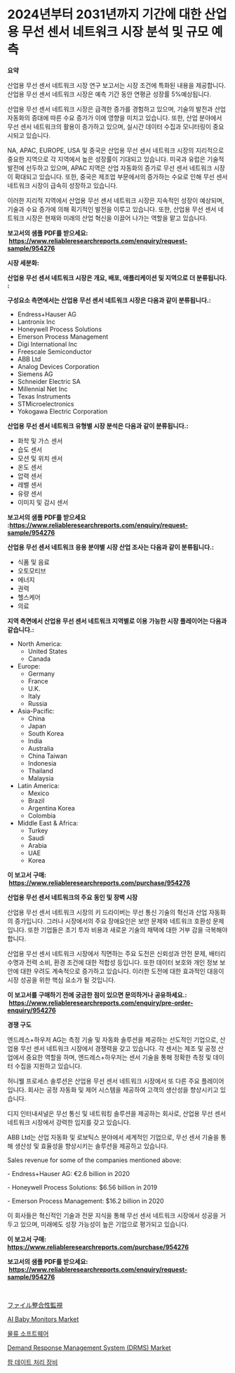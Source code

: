 <p><h1>2024년부터 2031년까지 기간에 대한 산업용 무선 센서 네트워크 시장 분석 및 규모 예측</h1></p><p><strong>요약</strong></p>
<p><p>산업용 무선 센서 네트워크 시장 연구 보고서는 시장 조건에 특화된 내용을 제공합니다. 산업용 무선 센서 네트워크 시장은 예측 기간 동안 연평균 성장률 5%예상됩니다.</p><p>산업용 무선 센서 네트워크 시장은 급격한 증가를 경험하고 있으며, 기술의 발전과 산업 자동화의 증대에 따른 수요 증가가 이에 영향을 미치고 있습니다. 또한, 산업 분야에서 무선 센서 네트워크의 활용이 증가하고 있으며, 실시간 데이터 수집과 모니터링이 중요시되고 있습니다.</p><p>NA, APAC, EUROPE, USA 및 중국은 산업용 무선 센서 네트워크 시장의 지리적으로 중요한 지역으로 각 지역에서 높은 성장률이 기대되고 있습니다. 미국과 유럽은 기술적 발전에 선두하고 있으며, APAC 지역은 산업 자동화의 증가로 무선 센서 네트워크 시장이 확대되고 있습니다. 또한, 중국은 제조업 부문에서의 증가하는 수요로 인해 무선 센서 네트워크 시장이 급속히 성장하고 있습니다.</p><p>이러한 지리적 지역에서 산업용 무선 센서 네트워크 시장은 지속적인 성장이 예상되며, 기술과 수요 증가에 의해 획기적인 발전을 이루고 있습니다. 또한, 산업용 무선 센서 네트워크 시장은 현재와 미래의 산업 혁신을 이끌어 나가는 역할을 맡고 있습니다.</p></p>
<p><strong>보고서의 샘플 PDF를 받으세요: &nbsp;<a href="https://www.reliableresearchreports.com/enquiry/request-sample/954276">https://www.reliableresearchreports.com/enquiry/request-sample/954276</a></strong></p>
<p><strong>시장 세분화:</strong></p>
<p><strong> 산업용 무선 센서 네트워크 시장은 개요, 배포, 애플리케이션 및 지역으로 더 분류됩니다. :</strong></p>
<p><strong>구성요소 측면에서는 산업용 무선 센서 네트워크 시장은 다음과 같이 분류됩니다.:</strong></p>
<p><ul><li>Endress+Hauser AG</li><li>Lantronix Inc</li><li>Honeywell Process Solutions</li><li>Emerson Process Management</li><li>Digi International Inc</li><li>Freescale Semiconductor</li><li>ABB Ltd</li><li>Analog Devices Corporation</li><li>Siemens AG</li><li>Schneider Electric SA</li><li>Millennial Net Inc</li><li>Texas Instruments</li><li>STMicroelectronics</li><li>Yokogawa Electric Corporation</li></ul></p>
<p><strong> 산업용 무선 센서 네트워크 유형별 시장 분석은 다음과 같이 분류됩니다.:</strong></p>
<p><ul><li>화학 및 가스 센서</li><li>습도 센서</li><li>모션 및 위치 센서</li><li>온도 센서</li><li>압력 센서</li><li>레벨 센서</li><li>유량 센서</li><li>이미지 및 감시 센서</li></ul></p>
<p><strong>보고서의 샘플 PDF를 받으세요 :<a href="https://www.reliableresearchreports.com/enquiry/request-sample/954276">https://www.reliableresearchreports.com/enquiry/request-sample/954276</a></strong></p>
<p><strong> 산업용 무선 센서 네트워크 응용 분야별 시장 산업 조사는 다음과 같이 분류됩니다.:</strong></p>
<p><ul><li>식품 및 음료</li><li>오토모티브</li><li>에너지</li><li>권력</li><li>헬스케어</li><li>의료</li></ul></p>
<p><strong>지역 측면에서 산업용 무선 센서 네트워크 지역별로 이용 가능한 시장 플레이어는 다음과 같습니다.:</strong></p>
<p><ul>
    <li>
        North America:
        <ul>
            <li>United States</li>
            <li>Canada</li>
        </ul>
    </li>
    <li>
        Europe:
        <ul>
            <li>Germany</li>
            <li>France</li>
            <li>U.K.</li>
            <li>Italy</li>
            <li>Russia</li>
        </ul>
    </li>
    <li>
        Asia-Pacific:
        <ul>
            <li>China</li>
            <li>Japan</li>
            <li>South Korea</li>
            <li>India</li>
            <li>Australia</li>
            <li>China Taiwan</li>
            <li>Indonesia</li>
            <li>Thailand</li>
            <li>Malaysia</li>
        </ul>
    </li>
    <li>
        Latin America:
        <ul>
            <li>Mexico</li>
            <li>Brazil</li>
            <li>Argentina Korea</li>
            <li>Colombia</li>
        </ul>
    </li>
    <li>
        Middle East & Africa:
        <ul>
            <li>Turkey</li>
            <li>Saudi</li>
            <li>Arabia</li>
            <li>UAE</li>
            <li>Korea</li>
        </ul>
    </li>
    </ul></p>
<p><strong>이 보고서 구매: &nbsp;<a href="https://www.reliableresearchreports.com/purchase/954276">https://www.reliableresearchreports.com/purchase/954276</a></strong></p>
<p><strong>산업용 무선 센서 네트워크의 주요 동인 및 장벽 시장</strong></p>
<p><p>산업용 무선 센서 네트워크 시장의 키 드라이버는 무선 통신 기술의 혁신과 산업 자동화의 증가입니다. 그러나 시장에서의 주요 장애요인은 보안 문제와 네트워크 호환성 문제입니다. 또한 기업들은 초기 투자 비용과 새로운 기술의 채택에 대한 거부 감을 극복해야 합니다.</p><p>산업용 무선 센서 네트워크 시장에서 직면하는 주요 도전은 신뢰성과 안전 문제, 배터리 수명과 전력 소비, 환경 조건에 대한 적합성 등입니다. 또한 데이터 보호와 개인 정보 보안에 대한 우려도 계속적으로 증가하고 있습니다. 이러한 도전에 대한 효과적인 대응이 시장 성공을 위한 핵심 요소가 될 것입니다.</p></p>
<p><strong>이 보고서를 구매하기 전에 궁금한 점이 있으면 문의하거나 공유하세요.: &nbsp;<a href="https://www.reliableresearchreports.com/enquiry/pre-order-enquiry/954276">https://www.reliableresearchreports.com/enquiry/pre-order-enquiry/954276</a></strong></p>
<p><strong>경쟁 구도</strong></p>
<p><p>엔드레스+하우저 AG는 측정 기술 및 자동화 솔루션을 제공하는 선도적인 기업으로, 산업용 무선 센서 네트워크 시장에서 경쟁력을 갖고 있습니다. 각 센서는 제조 및 공정 산업에서 중요한 역할을 하며, 엔드레스+하우저는 센서 기술을 통해 정확한 측정 및 데이터 수집을 지원하고 있습니다. </p><p>허니웰 프로세스 솔루션은 산업용 무선 센서 네트워크 시장에서 또 다른 주요 플레이어입니다. 회사는 공정 자동화 및 제어 시스템을 제공하여 고객의 생산성을 향상시키고 있습니다. </p><p>디지 인터내셔널은 무선 통신 및 네트워킹 솔루션을 제공하는 회사로, 산업용 무선 센서 네트워크 시장에서 강력한 입지를 갖고 있습니다. </p><p>ABB Ltd는 산업 자동화 및 로보틱스 분야에서 세계적인 기업으로, 무선 센서 기술을 통해 생산성 및 효율성을 향상시키는 솔루션을 제공하고 있습니다. </p><p>Sales revenue for some of the companies mentioned above:</p><p>- Endress+Hauser AG: €2.6 billion in 2020</p><p>- Honeywell Process Solutions: $6.56 billion in 2019</p><p>- Emerson Process Management: $16.2 billion in 2020</p><p>이 회사들은 혁신적인 기술과 전문 지식을 통해 무선 센서 네트워크 시장에서 성공을 거두고 있으며, 미래에도 성장 가능성이 높은 기업으로 평가되고 있습니다.</p></p>
<p><strong>이 보고서 구매: &nbsp; <a href="https://www.reliableresearchreports.com/purchase/954276">https://www.reliableresearchreports.com/purchase/954276</a></strong></p>
<p><strong>보고서의 샘플 PDF를 받으세요: &nbsp;<a href="https://www.reliableresearchreports.com/enquiry/request-sample/954276">https://www.reliableresearchreports.com/enquiry/request-sample/954276</a></strong><strong></strong></p>
<p>&nbsp;</p>
<p><p><a href="https://github.com/zjkmgcs938405/Market-Research-Report-List-1/blob/main/7432687185216.md">ファイル整合性監視</a></p><p><a href="https://github.com/JameTravis/Market-Research-Report-List-3/blob/main/ai-baby-monitors-market.md">AI Baby Monitors Market</a></p><p><a href="https://github.com/vsnao330707/Market-Research-Report-List-1/blob/main/2261369185151.md">물류 소프트웨어</a></p><p><a href="https://scarlet-rocket-c63.notion.site/Global-Demand-Response-Management-System-DRMS-Market-Size-and-Market-Trends-Insights-and-Projecti-f465898c4b454280ad591fccdc7c521a">Demand Response Management System (DRMS) Market</a></p><p><a href="https://medium.com/@loretadervishi2013/%EC%95%BC%EC%9E%90-%EC%97%B4%EB%A7%A4-%EA%B0%80%EA%B3%B5-%EC%9E%A5%EB%B9%84-%EC%8B%9C%EC%9E%A5-%EC%A1%B0%EC%82%AC-%EB%B3%B4%EA%B3%A0%EC%84%9C-%EA%B7%B8-%EC%97%AD%EC%82%AC-%EB%B0%8F-2024%EB%85%84%EB%B6%80%ED%84%B0-2031%EB%85%84%EA%B9%8C%EC%A7%80%EC%9D%98-%EC%98%88%EC%B8%A1-1ab170de1686">팜 데이트 처리 장비</a></p></p>